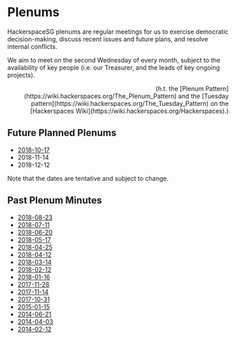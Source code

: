 # Plenums

HackerspaceSG plenums are regular meetings for us to exercise democratic decision-making, discuss recent issues and future plans, and resolve internal conflicts.

We aim to meet on the second Wednesday of every month, subject to the availability of key people (i.e. our Treasurer, and the leads of key ongoing projects).

<div style="text-align: right">(h.t. the [Plenum Pattern](https://wiki.hackerspaces.org/The_Plenum_Pattern) and the [Tuesday pattern](https://wiki.hackerspaces.org/The_Tuesday_Pattern) on the [Hackerspaces Wiki](https://wiki.hackerspaces.org/Hackerspaces).)</div>

## Future Planned Plenums

* [2018-10-17](./2018-10-17/)
* 2018-11-14
* 2018-12-12

Note that the dates are tentative and subject to change.

## Past Plenum Minutes

* [2018-08-23](./2018-08-23/)
* [2018-07-11](./2018-07-11/)
* [2018-06-20](./2018-06-20/)
* [2018-05-17](./2018-05-17/)
* [2018-04-25](./2018-04-25/)
* [2018-04-12](./2018-04-12/)
* [2018-03-14](./2018-03-14/)
* [2018-02-12](./2018-02-12/)
* [2018-01-16](./2018-01-16/)
* [2017-11-28](./2017-11-28/)
* [2017-11-14](./2017-11-14/)
* [2017-10-31](./2017-10-31/)
* [2015-01-15](./2015-01-15/)
* [2014-06-21](./2014-06-21/)
* [2014-04-03](./2014-04-03/)
* [2014-02-12](./2014-02-12/)
